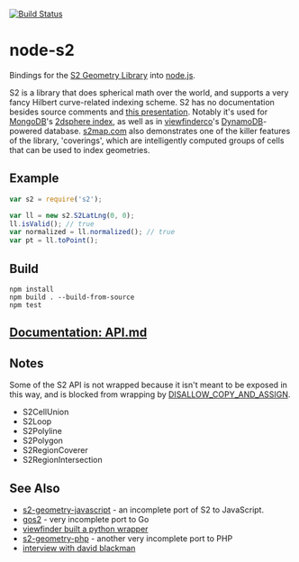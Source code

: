 [![Build Status](https://travis-ci.org/mapbox/node-s2.svg?branch=master)](https://travis-ci.org/mapbox/node-s2)

# node-s2

Bindings for the [S2 Geometry Library](https://code.google.com/p/s2-geometry-library/) into
[node.js](http://nodejs.org/).

S2 is a library that does spherical math over the world, and supports a very
fancy Hilbert curve-related indexing scheme. S2 has no documentation besides
source comments and [this presentation](https://cloudup.com/cVR0jOEufLR).
Notably it's used for [MongoDB](https://www.mongodb.org/)'s [2dsphere index](http://docs.mongodb.org/manual/core/2dsphere/),
as well as in [viewfinderco](https://github.com/viewfinderco/viewfinder)'s
[DynamoDB](http://aws.amazon.com/dynamodb/)-powered database. [s2map.com](http://s2map.com/)
also demonstrates one of the killer features of the library, 'coverings', which
are intelligently computed groups of cells that can be used to index geometries.

## Example

```js
var s2 = require('s2');

var ll = new s2.S2LatLng(0, 0);
ll.isValid(); // true
var normalized = ll.normalized(); // true
var pt = ll.toPoint();
```

## Build

    npm install
    npm build . --build-from-source
    npm test

## [Documentation: API.md](API.md)

## Notes

Some of the S2 API is not wrapped because it isn't meant to be exposed in this way,
and is blocked from wrapping by [DISALLOW_COPY_AND_ASSIGN](http://google-styleguide.googlecode.com/svn/trunk/cppguide.xml#Copy_Constructors).

* S2CellUnion
* S2Loop
* S2Polyline
* S2Polygon
* S2RegionCoverer
* S2RegionIntersection

## See Also

* [s2-geometry-javascript](https://github.com/jonatkins/s2-geometry-javascript) - an incomplete port of S2 to JavaScript.
* [gos2](https://code.google.com/p/gos2/) - very incomplete port to Go
* [viewfinder built a python wrapper](https://github.com/viewfinderco/third_party/blob/master/python-package/s2-0.2.tar.gz)
* [s2-geometry-php](https://github.com/eelf/s2-geometry-library-php) - another very incomplete port to PHP
* [interview with david blackman](http://www.fastcolabs.com/3007394/open-company/how-foursquare-building-humane-map-framework-rival-googles)
